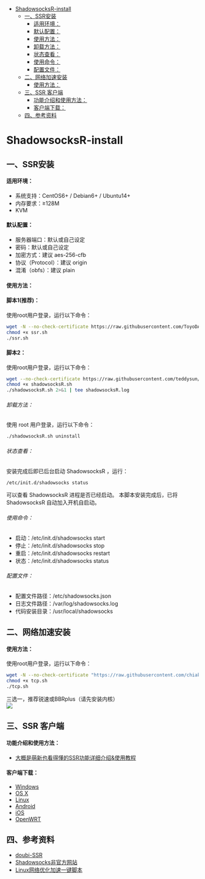 * [ShadowsocksR\-install](#shadowsocksr-install)
  * [一、SSR安装](#%E4%B8%80ssr%E5%AE%89%E8%A3%85)
      * [适用环境：](#%E9%80%82%E7%94%A8%E7%8E%AF%E5%A2%83)
      * [默认配置：](#%E9%BB%98%E8%AE%A4%E9%85%8D%E7%BD%AE)
      * [使用方法：](#%E4%BD%BF%E7%94%A8%E6%96%B9%E6%B3%95)
      * [卸载方法：](#%E5%8D%B8%E8%BD%BD%E6%96%B9%E6%B3%95)
      * [状态查看：](#%E7%8A%B6%E6%80%81%E6%9F%A5%E7%9C%8B)
      * [使用命令：](#%E4%BD%BF%E7%94%A8%E5%91%BD%E4%BB%A4)
      * [配置文件：](#%E9%85%8D%E7%BD%AE%E6%96%87%E4%BB%B6)
  * [二、网络加速安装](#%E4%BA%8C%E7%BD%91%E7%BB%9C%E5%8A%A0%E9%80%9F%E5%AE%89%E8%A3%85)
      * [使用方法：](#%E4%BD%BF%E7%94%A8%E6%96%B9%E6%B3%95-1)
  * [三、SSR 客户端](#%E4%B8%89ssr-%E5%AE%A2%E6%88%B7%E7%AB%AF)
      * [功能介绍和使用方法：](#%E5%8A%9F%E8%83%BD%E4%BB%8B%E7%BB%8D%E5%92%8C%E4%BD%BF%E7%94%A8%E6%96%B9%E6%B3%95)
      * [客户端下载：](#%E5%AE%A2%E6%88%B7%E7%AB%AF%E4%B8%8B%E8%BD%BD)
  * [四、参考资料](#%E5%9B%9B%E5%8F%82%E8%80%83%E8%B5%84%E6%96%99)
  
# ShadowsocksR-install
## 一、SSR安装
#### 适用环境：  
  - 系统支持：CentOS6+ / Debian6+ / Ubuntu14+
  - 内存要求：≥128M 
  - KVM

#### 默认配置：
  - 服务器端口：默认或自己设定
  - 密码：默认或自己设定
  - 加密方式：建议 aes-256-cfb
  - 协议（Protocol）：建议 origin
  - 混淆（obfs）：建议 plain
  
#### 使用方法：  
#### 脚本1(推荐)：
使用root用户登录，运行以下命令：  
```bash
wget -N --no-check-certificate https://raw.githubusercontent.com/ToyoDAdoubi/doubi/master/ssr.sh
chmod +x ssr.sh 
./ssr.sh
```
#### 脚本2：  
使用root用户登录，运行以下命令：  
```bash
wget --no-check-certificate https://raw.githubusercontent.com/teddysun/shadowsocks_install/master/shadowsocksR.sh
chmod +x shadowsocksR.sh
./shadowsocksR.sh 2>&1 | tee shadowsocksR.log
```
###### 卸载方法：   
使用 root 用户登录，运行以下命令：
```bash
./shadowsocksR.sh uninstall
```

###### 状态查看：
安装完成后即已后台启动 ShadowsocksR ，运行：
```bash
/etc/init.d/shadowsocks status
```
可以查看 ShadowsocksR 进程是否已经启动。 
本脚本安装完成后，已将 ShadowsocksR 自动加入开机自启动。

###### 使用命令：
  - 启动：/etc/init.d/shadowsocks start
  - 停止：/etc/init.d/shadowsocks stop
  - 重启：/etc/init.d/shadowsocks restart
  - 状态：/etc/init.d/shadowsocks status
  
###### 配置文件：
  - 配置文件路径：/etc/shadowsocks.json
  - 日志文件路径：/var/log/shadowsocks.log
  - 代码安装目录：/usr/local/shadowsocks

## 二、网络加速安装
#### 使用方法：
使用root用户登录，运行以下命令：
```bash
wget -N --no-check-certificate "https://raw.githubusercontent.com/chiakge/Linux-NetSpeed/master/tcp.sh"
chmod +x tcp.sh
./tcp.sh
```
三选一，推荐锐速或BBRplus（请先安装内核）  
![](https://s1.ax1x.com/2018/12/24/F6XveP.png)

## 三、SSR 客户端
#### 功能介绍和使用方法：
  - [大概是萌新也看得懂的SSR功能详细介绍&使用教程](https://lolico.moe/tutorial/shadowsocksr.html)
  
#### 客户端下载：
  - [Windows](https://github.com/shadowsocksrr/shadowsocksr-csharp/releases)
  - [OS X](https://github.com/shadowsocks/shadowsocks-iOS/wiki/Shadowsocks-for-OSX-Help)
  - [Linux](https://github.com/shadowsocks/shadowsocks-qt5)
  - [Android](https://github.com/shadowsocks/shadowsocks-android)
  - [iOS](https://github.com/shadowsocks/shadowsocks-iOS/wiki/Help)
  - [OpenWRT](https://github.com/shadowsocks/openwrt-shadowsocks)

## 四、参考资料
- [doubi-SSR](https://github.com/cn2t/doubi-SSR)
- [Shadowsocks非官方网站](https://shadowsocks.be/9.html)
- [Linux网络优化加速一键脚本](https://www.94ish.me/1635.html)
